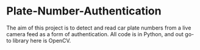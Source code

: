 # Plate-Number-Authentication
The aim of this project is to detect and read car plate numbers from a live camera feed as a form of authentication. All code is in Python, and out go-to library here is OpenCV. 
